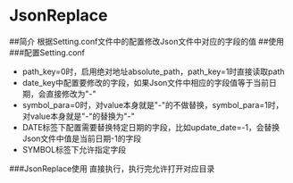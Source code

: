 # JsonReplace
##简介
根据Setting.conf文件中的配置修改Json文件中对应的字段的值
##使用
###配置Setting.conf
- path_key=0时，启用绝对地址absolute_path，path_key=1时直接读取path
- date_key中配置要修改的字段，如果Json文件中相应的字段值等于当前日期，会直接修改为"-"
- symbol_para=0时，对value本身就是"-"的不做替换，symbol_para=1时，对value本身就是"-"的替换为"\-"
- DATE标签下配置需要替换特定日期的字段，比如update_date=-1，会替换Json文件中值是当前日期-1的字段
- SYMBOL标签下允许指定字段

###JsonReplace使用
直接执行，执行完允许打开对应目录
